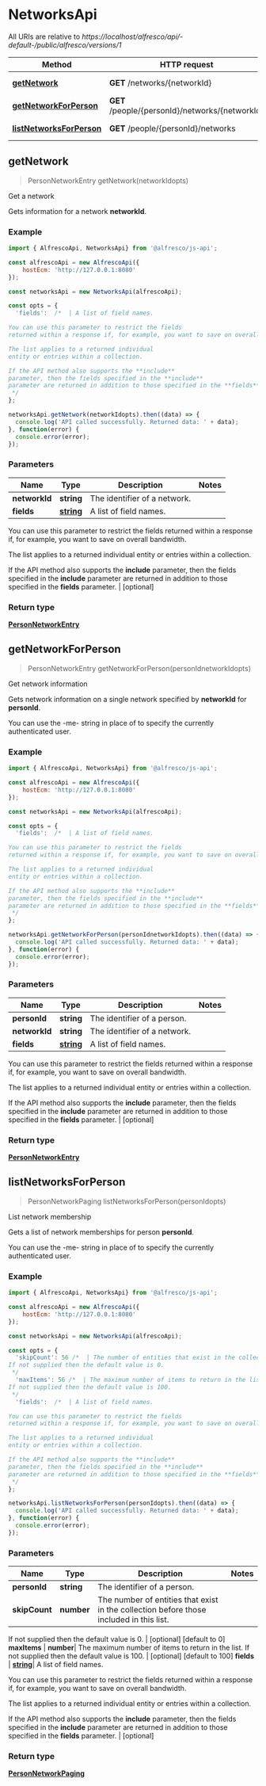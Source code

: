 # NetworksApi

All URIs are relative to *https://localhost/alfresco/api/-default-/public/alfresco/versions/1*

Method | HTTP request | Description
------------- | ------------- | -------------
[**getNetwork**](NetworksApi.md#getNetwork) | **GET** /networks/{networkId} | Get a network
[**getNetworkForPerson**](NetworksApi.md#getNetworkForPerson) | **GET** /people/{personId}/networks/{networkId} | Get network information
[**listNetworksForPerson**](NetworksApi.md#listNetworksForPerson) | **GET** /people/{personId}/networks | List network membership


<a name="getNetwork"></a>
## getNetwork
> PersonNetworkEntry getNetwork(networkIdopts)

Get a network

Gets information for a network **networkId**.

### Example

```javascript
import { AlfrescoApi, NetworksApi} from '@alfresco/js-api';

const alfrescoApi = new AlfrescoApi({
    hostEcm: 'http://127.0.0.1:8080'
});

const networksApi = new NetworksApi(alfrescoApi);

const opts = { 
  'fields':  /*  | A list of field names.

You can use this parameter to restrict the fields
returned within a response if, for example, you want to save on overall bandwidth.

The list applies to a returned individual
entity or entries within a collection.

If the API method also supports the **include**
parameter, then the fields specified in the **include**
parameter are returned in addition to those specified in the **fields** parameter.
 */
};

networksApi.getNetwork(networkIdopts).then((data) => {
  console.log('API called successfully. Returned data: ' + data);
}, function(error) {
  console.error(error);
});
```

### Parameters

Name | Type | Description  | Notes
------------- | ------------- | ------------- | -------------
 **networkId** | **string**| The identifier of a network. | 
 **fields** | [**string**](string.md)| A list of field names.

You can use this parameter to restrict the fields
returned within a response if, for example, you want to save on overall bandwidth.

The list applies to a returned individual
entity or entries within a collection.

If the API method also supports the **include**
parameter, then the fields specified in the **include**
parameter are returned in addition to those specified in the **fields** parameter.
 | [optional] 

### Return type

[**PersonNetworkEntry**](PersonNetworkEntry.md)

<a name="getNetworkForPerson"></a>
## getNetworkForPerson
> PersonNetworkEntry getNetworkForPerson(personIdnetworkIdopts)

Get network information

Gets network information on a single network specified by **networkId** for **personId**.

You can use the -me- string in place of <personId> to specify the currently authenticated user.


### Example

```javascript
import { AlfrescoApi, NetworksApi} from '@alfresco/js-api';

const alfrescoApi = new AlfrescoApi({
    hostEcm: 'http://127.0.0.1:8080'
});

const networksApi = new NetworksApi(alfrescoApi);

const opts = { 
  'fields':  /*  | A list of field names.

You can use this parameter to restrict the fields
returned within a response if, for example, you want to save on overall bandwidth.

The list applies to a returned individual
entity or entries within a collection.

If the API method also supports the **include**
parameter, then the fields specified in the **include**
parameter are returned in addition to those specified in the **fields** parameter.
 */
};

networksApi.getNetworkForPerson(personIdnetworkIdopts).then((data) => {
  console.log('API called successfully. Returned data: ' + data);
}, function(error) {
  console.error(error);
});
```

### Parameters

Name | Type | Description  | Notes
------------- | ------------- | ------------- | -------------
 **personId** | **string**| The identifier of a person. | 
 **networkId** | **string**| The identifier of a network. | 
 **fields** | [**string**](string.md)| A list of field names.

You can use this parameter to restrict the fields
returned within a response if, for example, you want to save on overall bandwidth.

The list applies to a returned individual
entity or entries within a collection.

If the API method also supports the **include**
parameter, then the fields specified in the **include**
parameter are returned in addition to those specified in the **fields** parameter.
 | [optional] 

### Return type

[**PersonNetworkEntry**](PersonNetworkEntry.md)

<a name="listNetworksForPerson"></a>
## listNetworksForPerson
> PersonNetworkPaging listNetworksForPerson(personIdopts)

List network membership

Gets a list of network memberships for person **personId**.

You can use the -me- string in place of <personId> to specify the currently authenticated user.


### Example

```javascript
import { AlfrescoApi, NetworksApi} from '@alfresco/js-api';

const alfrescoApi = new AlfrescoApi({
    hostEcm: 'http://127.0.0.1:8080'
});

const networksApi = new NetworksApi(alfrescoApi);

const opts = { 
  'skipCount': 56 /*  | The number of entities that exist in the collection before those included in this list.
If not supplied then the default value is 0.
 */
  'maxItems': 56 /*  | The maximum number of items to return in the list.
If not supplied then the default value is 100.
 */
  'fields':  /*  | A list of field names.

You can use this parameter to restrict the fields
returned within a response if, for example, you want to save on overall bandwidth.

The list applies to a returned individual
entity or entries within a collection.

If the API method also supports the **include**
parameter, then the fields specified in the **include**
parameter are returned in addition to those specified in the **fields** parameter.
 */
};

networksApi.listNetworksForPerson(personIdopts).then((data) => {
  console.log('API called successfully. Returned data: ' + data);
}, function(error) {
  console.error(error);
});
```

### Parameters

Name | Type | Description  | Notes
------------- | ------------- | ------------- | -------------
 **personId** | **string**| The identifier of a person. | 
 **skipCount** | **number**| The number of entities that exist in the collection before those included in this list.
If not supplied then the default value is 0.
 | [optional] [default to 0]
 **maxItems** | **number**| The maximum number of items to return in the list.
If not supplied then the default value is 100.
 | [optional] [default to 100]
 **fields** | [**string**](string.md)| A list of field names.

You can use this parameter to restrict the fields
returned within a response if, for example, you want to save on overall bandwidth.

The list applies to a returned individual
entity or entries within a collection.

If the API method also supports the **include**
parameter, then the fields specified in the **include**
parameter are returned in addition to those specified in the **fields** parameter.
 | [optional] 

### Return type

[**PersonNetworkPaging**](PersonNetworkPaging.md)

